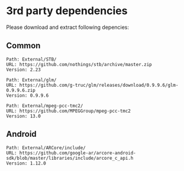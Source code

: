 # 3rd party dependencies

Please download and extract following depencies:

## Common

```
Path: External/STB/
URL: https://github.com/nothings/stb/archive/master.zip
Version: 2.23
```

```
Path: External/glm/
URL: https://github.com/g-truc/glm/releases/download/0.9.9.6/glm-0.9.9.6.zip
Version: 0.9.9.6
```

```
Path: External/mpeg-pcc-tmc2/
URL: https://github.com/MPEGGroup/mpeg-pcc-tmc2
Version: 13.0
```


## Android

```
Path: External/ARCore/include/
URL: https://github.com/google-ar/arcore-android-sdk/blob/master/libraries/include/arcore_c_api.h
Version: 1.12.0
```
